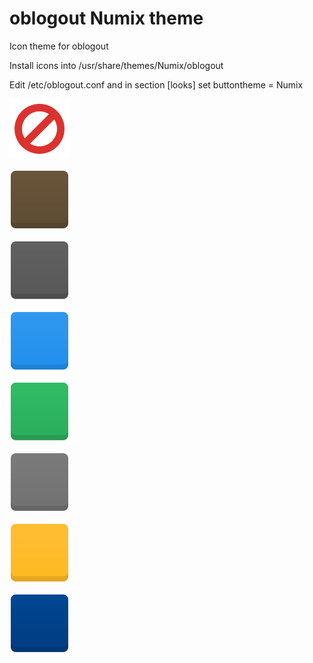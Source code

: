 # oblogout Numix theme

Icon theme for oblogout

Install icons into /usr/share/themes/Numix/oblogout

Edit /etc/oblogout.conf and in section [looks] set buttontheme = Numix

![cancel.svg](cancel.svg)

![hibernate.svg](hibernate.svg)

![lock.svg](lock.svg)

![logout.svg](logout.svg)

![restart.svg](restart.svg)

![shutdown.svg](shutdown.svg)

![suspend.svg](suspend.svg)

![switch.svg](switch.svg)
